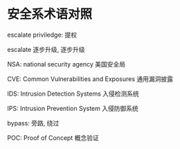 # 安全系术语对照

escalate priviledge: 提权

escalate 逐步升级, 逐步升级

NSA: national security agency 美国安全局

CVE: Common Vulnerabilities and Exposures 通用漏洞披露

IDS: Intrusion Detection Systems 入侵检测系统

IPS: Intrusion Prevention System 入侵防御系统

bypass: 旁路, 绕过

POC: Proof of Concept 概念验证
